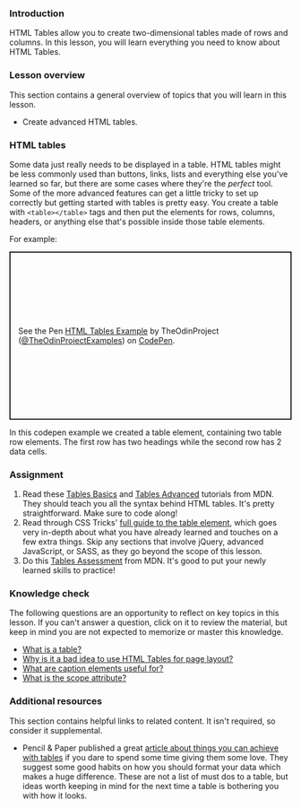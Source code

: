 ### Introduction

HTML Tables allow you to create two-dimensional tables made of rows and columns. In this lesson, you will learn everything you need to know about HTML Tables.

### Lesson overview

This section contains a general overview of topics that you will learn in this lesson.

- Create advanced HTML tables.

### HTML tables

Some data just really needs to be displayed in a table. HTML tables might be less commonly used than buttons, links, lists and everything else you've learned so far, but there are some cases where they're the *perfect* tool. Some of the more advanced features can get a little tricky to set up correctly but getting started with tables is pretty easy. You create a table with `<table></table>` tags and then put the elements for rows, columns, headers, or anything else that's possible inside those table elements.

For example:

<p class="codepen" data-height="300" data-theme-id="dark" data-default-tab="css,result" data-slug-hash="JjrYEqX" data-editable="true" data-user="TheOdinProjectExamples" style="height: 300px; box-sizing: border-box; display: flex; align-items: center; justify-content: center; border: 2px solid; margin: 1em 0; padding: 1em;">
  <span>See the Pen <a href="https://codepen.io/TheOdinProjectExamples/pen/JjrYEqX">
  HTML Tables Example</a> by TheOdinProject (<a href="https://codepen.io/TheOdinProjectExamples">@TheOdinProjectExamples</a>)
  on <a href="https://codepen.io">CodePen</a>.</span>
</p>
<script async src="https://cpwebassets.codepen.io/assets/embed/ei.js"></script>

In this codepen example we created a table element, containing two table row elements. The first row has two headings while the second row has 2 data cells.

### Assignment

<div class="lesson-content__panel" markdown="1">

1. Read these [Tables Basics](https://developer.mozilla.org/en-US/docs/Learn/HTML/Tables/Basics) and [Tables Advanced](https://developer.mozilla.org/en-US/docs/Learn/HTML/Tables/Advanced) tutorials from MDN. They should teach you all the syntax behind HTML tables. It's pretty straightforward. Make sure to code along!
1. Read through CSS Tricks' [full guide to the table element](https://css-tricks.com/complete-guide-table-element/), which goes very in-depth about what you have already learned and touches on a few extra things. Skip any sections that involve jQuery, advanced JavaScript, or SASS, as they go beyond the scope of this lesson.
1. Do this [Tables Assessment](https://developer.mozilla.org/en-US/docs/Learn/HTML/Tables/Structuring_planet_data) from MDN. It's good to put your newly learned skills to practice!

</div>

### Knowledge check

The following questions are an opportunity to reflect on key topics in this lesson. If you can't answer a question, click on it to review the material, but keep in mind you are not expected to memorize or master this knowledge.

- [What is a table?](https://developer.mozilla.org/en-US/docs/Learn/HTML/Tables/Basics#what_is_a_table_)
- [Why is it a bad idea to use HTML Tables for page layout?](https://developer.mozilla.org/en-US/docs/Learn/HTML/Tables/Basics#when_should_you_not_use_html_tables)
- [What are caption elements useful for?](https://developer.mozilla.org/en-US/docs/Learn/HTML/Tables/Advanced#adding_a_caption_to_your_table_with_caption)
- [What is the scope attribute?](https://developer.mozilla.org/en-US/docs/Learn/HTML/Tables/Advanced#the_scope_attribute)

### Additional resources

This section contains helpful links to related content. It isn't required, so consider it supplemental.

- Pencil & Paper published a great [article about things you can achieve with tables](https://pencilandpaper.io/articles/ux-pattern-analysis-enterprise-data-tables) if you dare to spend some time giving them some love. They suggest some good habits on how you should format your data which makes a huge difference. These are not a list of must dos to a table, but ideas worth keeping in mind for the next time a table is bothering you with how it looks.
